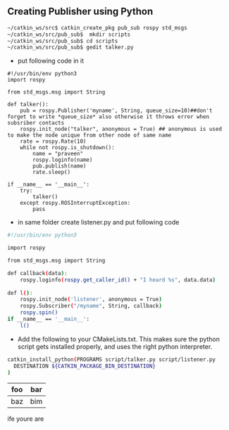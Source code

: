 
## Creating Publisher using Python

```bash
~/catkin_ws/src$ catkin_create_pkg pub_sub rospy std_msgs
~/catkin_ws/src/pub_sub$  mkdir scripts
~/catkin_ws/src/pub_sub$ cd scripts
~/catkin_ws/src/pub_sub$ gedit talker.py
```

* put following code in it
```
#!/usr/bin/env python3
import rospy 

from std_msgs.msg import String

def talker():
	pub = rospy.Publisher('myname', String, queue_size=10)##don't forget to write *queue_size* also otherwise it throws error when subsriber contacts
	rospy.init_node("talker", anonymous = True) ## anonymous is used to make the node unique from other node of same name
	rate = rospy.Rate(10)
	while not rospy.is_shutdown():
		name = "praveen"
		rospy.loginfo(name)
		pub.publish(name)
		rate.sleep()
		
if __name__ == '__main__':
	try:
		talker()
	except rospy.ROSInterruptException:
		pass
```
* in same folder create listener.py and put following code
```bash
#!/usr/bin/env python3

import rospy 

from std_msgs.msg import String

def callback(data):
    rospy.loginfo(rospy.get_caller_id() + "I heard %s", data.data)
    
def l():
	rospy.init_node('listener', anonymous = True)
	rospy.Subscriber("/myname", String, callback)
	rospy.spin()
if __name__ == '__main__':
	l()
  ```

* Add the following to your CMakeLists.txt. This makes sure the python script gets installed properly, and uses the right python interpreter. 

```bash
catkin_install_python(PROGRAMS script/talker.py script/listener.py
  DESTINATION ${CATKIN_PACKAGE_BIN_DESTINATION}
)
```
| foo | bar |
| --- | --- |
| baz | bim |
ife youre are
